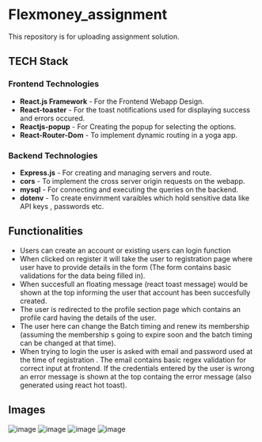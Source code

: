 # Flexmoney_assignment
This repository is for uploading assignment solution.

## TECH Stack
  
  ### Frontend Technologies
 - **React.js Framework**  - For the Frontend Webapp Design.
 - **React-toaster** - For the toast notifications used for displaying success and errors occured.
 - **Reactjs-popup** - For Creating the popup for selecting the options.
 - **React-Router-Dom** - To implement dynamic routing in a yoga app.

  ### Backend Technologies
  - **Express.js**  - For creating and managing servers and route.
  - **cors** - To implement the cross server origin requests on the webapp.
  - **mysql** - For connecting and executing the queries on the backend.
  - **dotenv** - To create envirnment varaibles which hold sensitive data like API keys , passwords etc.
  
  ## Functionalities
   - Users can create an account or existing users can login function
   - When clicked on register it will take the user to registration page where user have to provide details in the form (The form contains basic validations for the data being filled in).
   - When succesfull an floating message (react toast message) would be shown at the top informing the user that account has been succesfully created.
   - The user is redirected to the profile section page which contains an profile card having the details of the user.
   - The user here can change the Batch timing and renew its membership (assuming the membership s going to expire soon and the batch timing can be changed at that time).
   - When trying to login the user is asked with email and password used at the time of registration . The email contains basic regex validation for correct input at frontend. If the credentials entered by the user is wrong an error message is shown at the top containg the error message (also generated using react hot toast).
  ## Images   
   
  ![image](https://user-images.githubusercontent.com/63805002/207304932-c9a1c334-8667-4d54-a282-5daa2ee308b5.png)
  ![image](https://user-images.githubusercontent.com/63805002/207307322-ffb9ed14-45dc-4906-ae78-a37040a4afff.png)
  ![image](https://user-images.githubusercontent.com/63805002/207307522-c181101a-a030-4ca9-a7f6-3793187954ad.png)
  ![image](https://user-images.githubusercontent.com/63805002/207307673-07ff99df-7d1f-46ea-955c-319a57e791ea.png)



